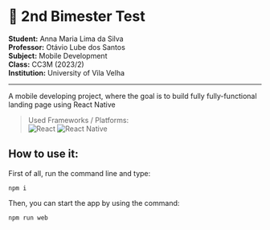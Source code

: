 # 📌 2nd Bimester Test

**Student:** Anna Maria Lima da Silva  
**Professor:** Otávio Lube dos Santos  
**Subject:** Mobile Development  
**Class:** CC3M (2023/2)  
**Institution:** University of Vila Velha  

--- 

A mobile developing project, where the goal is to build fully fully-functional landing page using React Native

> Used Frameworks / Platforms:  
    ![React](https://img.shields.io/badge/react-%2320232a.svg?style=for-the-badge&logo=react&logoColor=%2361DAFB)
    ![React Native](https://img.shields.io/badge/react_native-%2320232a.svg?style=for-the-badge&logo=react&logoColor=%2361DAFB)

## How to use it:

First of all, run the command line and type:
~~~
npm i
~~~

Then, you can start the app by using the command:
~~~
npm run web
~~~


